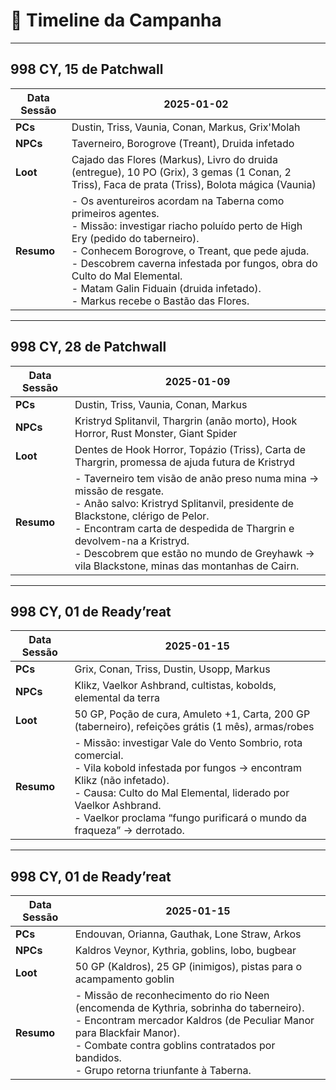 # 📜 Timeline da Campanha

---
## 998 CY, 15 de Patchwall

| **Data Sessão** | 2025-01-02                                                                                                                                                                                                                                                                                                                                                                    |
| --------------- | ----------------------------------------------------------------------------------------------------------------------------------------------------------------------------------------------------------------------------------------------------------------------------------------------------------------------------------------------------------------------------- |
| **PCs**         | Dustin, Triss, Vaunia, Conan, Markus, Grix'Molah                                                                                                                                                                                                                                                                                                                              |
| **NPCs**        | Taverneiro, Borogrove (Treant), Druida infetado                                                                                                                                                                                                                                                                                                                               |
| **Loot**        | Cajado das Flores (Markus), Livro do druida (entregue), 10 PO (Grix), 3 gemas (1 Conan, 2 Triss), Faca de prata (Triss), Bolota mágica (Vaunia)                                                                                                                                                                                                                               |
| **Resumo**      | - Os aventureiros acordam na Taberna como primeiros agentes.  <br>- Missão: investigar riacho poluído perto de High Ery (pedido do taberneiro).  <br>- Conhecem Borogrove, o Treant, que pede ajuda.  <br>- Descobrem caverna infestada por fungos, obra do Culto do Mal Elemental.  <br>- Matam Galin Fiduain (druida infetado).  <br>- Markus recebe o Bastão das Flores.   |


---

## 998 CY, 28 de Patchwall

| **Data Sessão** | 2025-01-09                                                                                                                                                                                                                                                                                                                           |
| --------------- | ------------------------------------------------------------------------------------------------------------------------------------------------------------------------------------------------------------------------------------------------------------------------------------------------------------------------------------ |
| **PCs**         | Dustin, Triss, Vaunia, Conan, Markus                                                                                                                                                                                                                                                                                                 |
| **NPCs**        | Kristryd Splitanvil, Thargrin (anão morto), Hook Horror, Rust Monster, Giant Spider                                                                                                                                                                                                                                                  |
| **Loot**        | Dentes de Hook Horror, Topázio (Triss), Carta de Thargrin, promessa de ajuda futura de Kristryd                                                                                                                                                                                                                                      |
| **Resumo**      | - Taverneiro tem visão de anão preso numa mina → missão de resgate.  <br>- Anão salvo: Kristryd Splitanvil, presidente de Blackstone, clérigo de Pelor.  <br>- Encontram carta de despedida de Thargrin e devolvem-na a Kristryd.  <br>- Descobrem que estão no mundo de Greyhawk → vila Blackstone, minas das montanhas de Cairn.   |

---

## 998 CY, 01 de Ready’reat

| **Data Sessão** | 2025-01-15                                                                                                                                                                                                                                                                               |
| --------------- | ---------------------------------------------------------------------------------------------------------------------------------------------------------------------------------------------------------------------------------------------------------------------------------------- |
| **PCs**         | Grix, Conan, Triss, Dustin, Usopp, Markus                                                                                                                                                                                                                                                |
| **NPCs**        | Klikz, Vaelkor Ashbrand, cultistas, kobolds, elemental da terra                                                                                                                                                                                                                          |
| **Loot**        | 50 GP, Poção de cura, Amuleto +1, Carta, 200 GP (taberneiro), refeições grátis (1 mês), armas/robes                                                                                                                                                                                      |
| **Resumo**      | - Missão: investigar Vale do Vento Sombrio, rota comercial.  <br>- Vila kobold infestada por fungos → encontram Klikz (não infetado).  <br>- Causa: Culto do Mal Elemental, liderado por Vaelkor Ashbrand.  <br>- Vaelkor proclama “fungo purificará o mundo da fraqueza” → derrotado.   |

---

## 998 CY, 01 de Ready’reat

| **Data Sessão** | 2025-01-15                                                                                                                                                                                                                                                              |
| --------------- | ----------------------------------------------------------------------------------------------------------------------------------------------------------------------------------------------------------------------------------------------------------------------- |
| **PCs**         | Endouvan, Orianna, Gauthak, Lone Straw, Arkos                                                                                                                                                                                                                           |
| **NPCs**        | Kaldros Veynor, Kythria, goblins, lobo, bugbear                                                                                                                                                                                                                         |
| **Loot**        | 50 GP (Kaldros), 25 GP (inimigos), pistas para o acampamento goblin                                                                                                                                                                                                     |
| **Resumo**      | - Missão de reconhecimento do rio Neen (encomenda de Kythria, sobrinha do taberneiro).  <br>- Encontram mercador Kaldros (de Peculiar Manor para Blackfair Manor).  <br>- Combate contra goblins contratados por bandidos.  <br>- Grupo retorna triunfante à Taberna.   |
